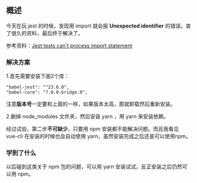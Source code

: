 ## 概述

今天在玩 jest 的时候，发现用 import 就会报 **Unexpected identifier** 的错误。查了很久的资料，最后终于解决了。

参考资料：[Jest tests can't process import statement](https://github.com/vuejs/vue-cli/issues/1584)

### 解决方案

1.首先需要安装下面2个库：

```
"babel-jest": "^23.6.0",
"babel-core": "7.0.0-bridge.0",
```

注意**版本号**一定要和上面的一样，如果版本太高，那就卸载然后重新安装。

2.删掉 node_modules 文件夹，然后安装 yarn ，用 yarn 来安装依赖。

经过试验，第二步**不可缺少**，只要用 npm 安装都不能解决问题。而且我看见 vue-cli 在安装的时候也会自动使用 yarn，虽然安装完成之后还是可以使用npm。

### 学到了什么

以后碰到这类关于 npm 包的问题，可以用 yarn 安装试试，反正安装之后仍然可以用 npm。


